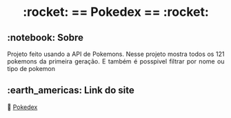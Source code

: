 
 
<!-- PROJECT TITLE -->
<h1 align='center'id="top"> :rocket: == Pokedex == :rocket: </h1>


<!-- PROJECT SOBRE -->
<h2 id="sobre">:notebook: Sobre </h2>
<p align="justify">Projeto feito usando a API de Pokemons. Nesse projeto mostra todos os 121 pokemons da primeira geração. E também é posspivel filtrar por nome ou tipo de pokemon</p>

<!-- PROJECT SITE -->
<h2 id="site">:earth_americas: Link do site </h2>
<p>🔗 <a href="https://scandalous-stomach.surge.sh/" target="_blank"> Pokedex </a>  </p>
<!-- <a href="https://scandalous-stomach.surge.sh/" onclick="return ! window.open(this.href);"> Open in a new window</a> -->


